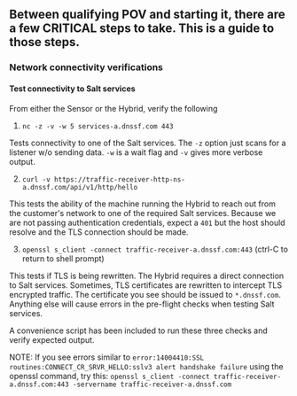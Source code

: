 ## Between qualifying POV and starting it, there are a few CRITICAL steps to take. This is a guide to those steps.



### Network connectivity verifications

#### Test connectivity to Salt services

From either the Sensor or the Hybrid, verify the following

1. `nc -z -v -w 5 services-a.dnssf.com 443`

Tests connectivity to one of the Salt services. The `-z` option just scans for a listener w/o sending data. `-w` is a wait flag and `-v` gives more verbose output.

2. `curl -v https://traffic-receiver-http-ns-a.dnssf.com/api/v1/http/hello`

This tests the ability of the machine running the Hybrid to reach out from the customer's network to one of the required Salt services. Because we are not passing authentication credentials, expect a `401` but the host should resolve and the TLS connection should be made.

3. `openssl s_client -connect traffic-receiver-a.dnssf.com:443` (ctrl-C to return to shell prompt)

This tests if TLS is being rewritten. The Hybrid requires a direct connection to Salt services. Sometimes, TLS certificates are rewritten to intercept TLS encrypted traffic. The certificate you see should be issued to `*.dnssf.com`. Anything else will cause errors in the pre-flight checks when testing Salt services.



A convenience script has been included to run these three checks and verify expected output.

NOTE: If you see errors similar to `error:14004410:SSL routines:CONNECT_CR_SRVR_HELLO:sslv3 alert handshake failure` using the openssl command, try this:
`openssl s_client -connect traffic-receiver-a.dnssf.com:443 -servername traffic-receiver-a.dnssf.com`
